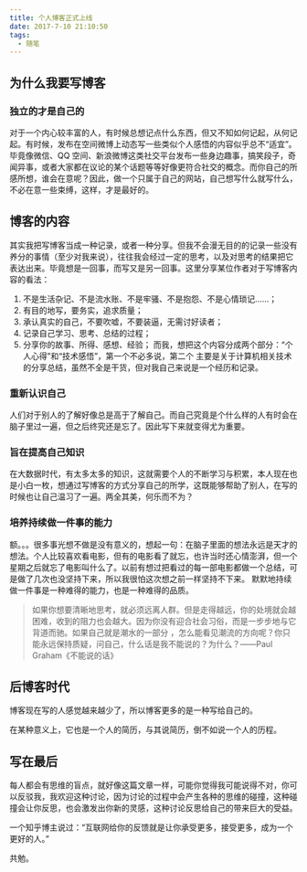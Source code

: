 ```yaml
---
title: 个人博客正式上线
date: 2017-7-10 21:10:50
tags:
  - 随笔
---
```


## 为什么我要写博客

### 独立的才是自己的

对于一个内心较丰富的人，有时候总想记点什么东西，但又不知如何记起，从何记起。有时候，发布在空间微博上动态写一些类似个人感悟的内容似乎总不“适宜”。毕竟像微信、QQ 空间、新浪微博这类社交平台发布一些身边趣事，搞笑段子，奇闻异事，或者大家都在议论的某个话题等等好像更符合社交的概念。而你自己的所感所想，谁会在意呢？因此，做一个只属于自己的网站，自己想写什么就写什么，不必在意一些束缚，这样，才是最好的。

## 博客的内容

其实我把写博客当成一种记录，或者一种分享。但我不会漫无目的的记录一些没有养分的事情（至少对我来说），往往我会经过一定的思考，以及对思考的结果把它表达出来。毕竟想是一回事，而写又是另一回事。这里分享某位作者对于写博客内容的看法：

1. 不是生活杂记、不是流水账、不是牢骚、不是抱怨、不是心情琐记……；
2. 有目的地写，要务实，追求质量；
3. 承认真实的自己，不要吹嘘，不要装逼，无需讨好读者；
4. 记录自己学习、思考、总结的过程；
5. 分享你的故事、所得、感想、经验；
   而我，想把这个内容分成两个部分：“个人心得”和“技术感悟”，第一个不必多说，第二个
   主要是关于计算机相关技术的分享总结，虽然不全是干货，但对我自己来说是一个经历和记录。

### 重新认识自己

人们对于别人的了解好像总是高于了解自己。而自己究竟是个什么样的人有时会在脑子里过一遍，但之后终究还是忘了。因此写下来就变得尤为重要。

### 旨在提高自己知识

在大数据时代，有太多太多的知识，这就需要个人的不断学习与积累，本人现在也是小白一枚，想通过写博客的方式分享自己的所学，这既能够帮助了别人，在写的时候也让自己温习了一遍。两全其美，何乐而不为？

### 培养持续做一件事的能力

额。。。很多事光想不做是没有意义的，想起一句：在脑子里面的想法永远是天才的想法。个人比较喜欢看电影，但有的电影看了就忘，也许当时还心情澎湃，但一个星期之后就忘了电影叫什么了。以前有想过把看过的每一部电影都做一个总结，可是做了几次也没坚持下来，所以我很怕这次想之前一样坚持不下来。
默默地持续做一件事是一种难得的能力，也是一种难得的品质。

> 如果你想要清晰地思考，就必须远离人群。但是走得越远，你的处境就会越困难，收到的阻力也会越大。因为你没有迎合社会习俗，而是一步步地与它背道而驰。如果自己就是潮水的一部分 ，怎么能看见潮流的方向呢？你只能永远保持质疑，问自己，什么话是我不能说的？为什么？——Paul Graham《不能说的话》

## 后博客时代

博客现在写的人感觉越来越少了，所以博客更多的是一种写给自己的。

在某种意义上，它也是一个人的简历，与其说简历，倒不如说一个人的历程。

## 写在最后

每人都会有思维的盲点，就好像这篇文章一样，可能你觉得我可能说得不对，你可以反驳我，我欢迎这种讨论，因为讨论的过程中会产生各种的思维的碰撞，这种碰撞会让你反思，也会激发出你新的灵感，这种讨论反思给自己的带来巨大的受益。

一个知乎博主说过：“互联网给你的反馈就是让你承受更多，接受更多，成为一个更好的人。”

共勉。
